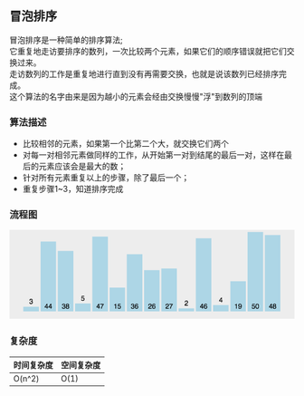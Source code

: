 ## 冒泡排序
冒泡排序是一种简单的排序算法;\
它重复地走访要排序的数列，一次比较两个元素，如果它们的顺序错误就把它们交换过来。\
走访数列的工作是重复地进行直到没有再需要交换，也就是说该数列已经排序完成。\
这个算法的名字由来是因为越小的元素会经由交换慢慢"浮"到数列的顶端

### 算法描述
- 比较相邻的元素，如果第一个比第二个大，就交换它们两个
- 对每一对相邻元素做同样的工作，从开始第一对到结尾的最后一对，这样在最后的元素应该会是最大的数；
- 针对所有元素重复以上的步骤，除了最后一个；
- 重复步骤1~3，知道排序完成

### 流程图
![冒泡排序](../static/849589-20171015223238449-2146169197.gif)

### 复杂度
| 时间复杂度 | 空间复杂度 |
|----|----|
| O(n^2) | O(1) |
